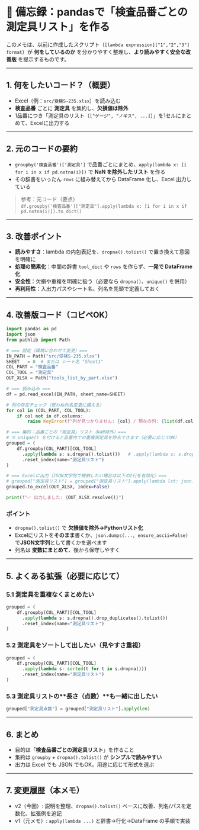 
# 📝 備忘録：pandasで「検査品番ごとの測定具リスト」を作る

このメモは、以前に作成したスクリプト（`[lambda expression]["1","2","3"] format`）が **何をしているのか** を分かりやすく整理し、**より読みやすく安全な改善版** を提示するものです。

---

## 1. 何をしたいコード？（概要）
- Excel（例：`src/受検S-235.xlsx`）を読み込む  
- **検査品番** ごとに **測定具** を集約し、**欠損値は除外**  
- 1品番につき「測定具のリスト（`["ゲージ", "ノギス", ...]`）」を1セルにまとめて、Excelに出力する

---

## 2. 元のコードの要約
- `groupby('検査品番')['測定具']` で品番ごとにまとめ、`apply(lambda x: [i for i in x if pd.notna(i)])` で **NaN を除外したリスト** を作る  
- その辞書をいったん `rows` に組み替えてから DataFrame 化し、Excel 出力している

> 参考：元コード（要点）  
> `df.groupby('検査品番')["測定具"].apply(lambda x: [i for i in x if pd.notna(i)]).to_dict()`

---

## 3. 改善ポイント
- **読みやすさ**：lambda の内包表記を、`dropna().tolist()` で置き換えて意図を明確に  
- **処理の簡素化**：中間の辞書 `tool_dict` や `rows` を作らず、**一発で DataFrame 化**  
- **安全性**：欠損や重複を明確に扱う（必要なら `dropna()`、`unique()` を併用）  
- **再利用性**：入出力パスやシート名、列名を先頭で定義しておく

---

## 4. 改善版コード（コピペOK）
```python
import pandas as pd
import json
from pathlib import Path

# === 設定（環境に合わせて変更）===
IN_PATH = Path("src/受検S-235.xlsx")
SHEET   = 0  # または シート名 "Sheet1"
COL_PART = "検査品番"
COL_TOOL = "測定具"
OUT_XLSX = Path("tools_list_by_part.xlsx")

# === 読み込み ===
df = pd.read_excel(IN_PATH, sheet_name=SHEET)

# 列の存在チェック（思わぬ列名変更に備える）
for col in (COL_PART, COL_TOOL):
    if col not in df.columns:
        raise KeyError(f"列が見つかりません: {col} / 現在の列: {list(df.columns)}")

# === 集約：品番ごとの「測定具」リスト（NaN除外）===
# ※ unique() を付けると品番内での重複測定具を除去できます（必要に応じてON）
grouped = (
    df.groupby(COL_PART)[COL_TOOL]
      .apply(lambda s: s.dropna().tolist())   # .apply(lambda s: s.dropna().unique().tolist())
      .reset_index(name="測定具リスト")
)

# === Excelに出力（JSON文字列で格納したい場合は以下の2行を有効化）===
# grouped["測定具リスト"] = grouped["測定具リスト"].apply(lambda lst: json.dumps(lst, ensure_ascii=False))
grouped.to_excel(OUT_XLSX, index=False)

print(f"✅ 出力しました: {OUT_XLSX.resolve()}")
```

### ポイント
- `dropna().tolist()` で **欠損値を除外→Pythonリスト化**  
- Excelにリストを**そのまま**書くか、`json.dumps(..., ensure_ascii=False)` で**JSON文字列**として書くかを選べます  
- 列名は **変数にまとめて**、後から保守しやすく

---

## 5. よくある拡張（必要に応じて）

### 5.1 測定具を**重複なく**まとめたい
```python
grouped = (
    df.groupby(COL_PART)[COL_TOOL]
      .apply(lambda s: s.dropna().drop_duplicates().tolist())
      .reset_index(name="測定具リスト")
)
```

### 5.2 測定具を**ソート**して出したい（見やすさ重視）
```python
grouped = (
    df.groupby(COL_PART)[COL_TOOL]
      .apply(lambda s: sorted(t for t in s.dropna()))
      .reset_index(name="測定具リスト")
)
```

### 5.3 測定具リストの**長さ（点数）**も一緒に出したい
```python
grouped["測定具点数"] = grouped["測定具リスト"].apply(len)
```

---

## 6. まとめ
- 目的は「**検査品番ごとの測定具リスト**」を作ること  
- 集約は `groupby` + `dropna().tolist()` が **シンプルで読みやすい**  
- 出力は Excel でも JSON でもOK。用途に応じて形式を選ぶ

---

## 7. 変更履歴（本メモ）
- v2（今回）: 説明を整理、`dropna().tolist()` ベースに改善、列名/パスを定数化、拡張例を追記
- v1（元メモ）: `apply(lambda ...)` と辞書→行化→DataFrame の手順で実装
